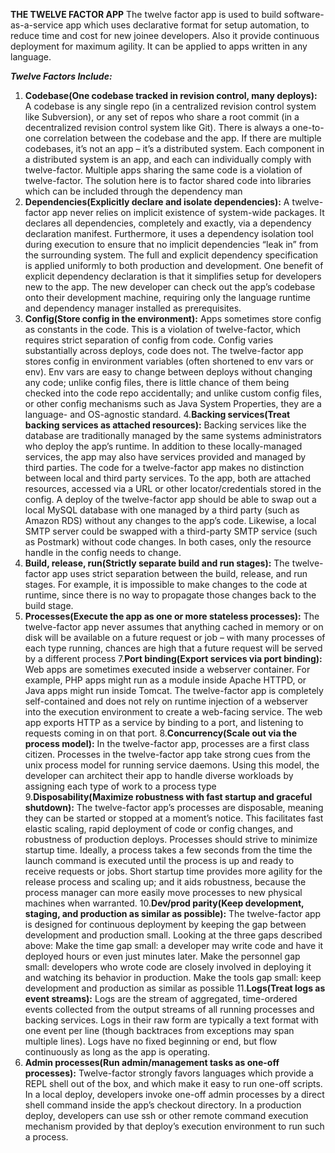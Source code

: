 **THE TWELVE FACTOR APP**
The twelve factor app is used to build software-as-a-service app which uses declarative format for setup automation, to reduce time and cost for new joinee developers. Also it provide continuous deployment for maximum agility.
It can be applied to apps written in any language.

***Twelve Factors Include:***
1. **Codebase(One codebase tracked in revision control, many deploys):**
A codebase is any single repo (in a centralized revision control system like Subversion), or any set of repos who share a root commit (in a decentralized revision control system like Git).
There is always a one-to-one correlation between the codebase and the app.
If there are multiple codebases, it’s not an app – it’s a distributed system. Each component in a distributed system is an app, and each can individually comply with twelve-factor.
Multiple apps sharing the same code is a violation of twelve-factor. The solution here is to factor shared code into libraries which can be included through the dependency man
2. **Dependencies(Explicitly declare and isolate dependencies):**
A twelve-factor app never relies on implicit existence of system-wide packages. It declares all dependencies, completely and exactly, via a dependency declaration manifest. Furthermore, it uses a dependency isolation tool during execution to ensure that no implicit dependencies “leak in” from the surrounding system. The full and explicit dependency specification is applied uniformly to both production and development.
One benefit of explicit dependency declaration is that it simplifies setup for developers new to the app. The new developer can check out the app’s codebase onto their development machine, requiring only the language runtime and dependency manager installed as prerequisites.
3. **Config(Store config in the environment):**
Apps sometimes store config as constants in the code. This is a violation of twelve-factor, which requires strict separation of config from code. Config varies substantially across deploys, code does not.
The twelve-factor app stores config in environment variables (often shortened to env vars or env). Env vars are easy to change between deploys without changing any code; unlike config files, there is little chance of them being checked into the code repo accidentally; and unlike custom config files, or other config mechanisms such as Java System Properties, they are a language- and OS-agnostic standard.
4.**Backing services(Treat backing services as attached resources):**
Backing services like the database are traditionally managed by the same systems administrators who deploy the app’s runtime. In addition to these locally-managed services, the app may also have services provided and managed by third parties.
The code for a twelve-factor app makes no distinction between local and third party services. To the app, both are attached resources, accessed via a URL or other locator/credentials stored in the config. A deploy of the twelve-factor app should be able to swap out a local MySQL database with one managed by a third party (such as Amazon RDS) without any changes to the app’s code. Likewise, a local SMTP server could be swapped with a third-party SMTP service (such as Postmark) without code changes. In both cases, only the resource handle in the config needs to change.
5. **Build, release, run(Strictly separate build and run stages):**
The twelve-factor app uses strict separation between the build, release, and run stages. For example, it is impossible to make changes to the code at runtime, since there is no way to propagate those changes back to the build stage.
6. **Processes(Execute the app as one or more stateless processes):**
The twelve-factor app never assumes that anything cached in memory or on disk will be available on a future request or job – with many processes of each type running, chances are high that a future request will be served by a different process
7.**Port binding(Export services via port binding):**
Web apps are sometimes executed inside a webserver container. For example, PHP apps might run as a module inside Apache HTTPD, or Java apps might run inside Tomcat.
The twelve-factor app is completely self-contained and does not rely on runtime injection of a webserver into the execution environment to create a web-facing service. The web app exports HTTP as a service by binding to a port, and listening to requests coming in on that port.
8.**Concurrency(Scale out via the process model):**
In the twelve-factor app, processes are a first class citizen. Processes in the twelve-factor app take strong cues from the unix process model for running service daemons. Using this model, the developer can architect their app to handle diverse workloads by assigning each type of work to a process type
9.**Disposability(Maximize robustness with fast startup and graceful shutdown):**
The twelve-factor app’s processes are disposable, meaning they can be started or stopped at a moment’s notice. This facilitates fast elastic scaling, rapid deployment of code or config changes, and robustness of production deploys.
Processes should strive to minimize startup time. Ideally, a process takes a few seconds from the time the launch command is executed until the process is up and ready to receive requests or jobs. Short startup time provides more agility for the release process and scaling up; and it aids robustness, because the process manager can more easily move processes to new physical machines when warranted.
10.**Dev/prod parity(Keep development, staging, and production as similar as possible):**
The twelve-factor app is designed for continuous deployment by keeping the gap between development and production small. Looking at the three gaps described above:
Make the time gap small: a developer may write code and have it deployed hours or even just minutes later.
Make the personnel gap small: developers who wrote code are closely involved in deploying it and watching its behavior in production.
Make the tools gap small: keep development and production as similar as possible
11.**Logs(Treat logs as event streams):**
Logs are the stream of aggregated, time-ordered events collected from the output streams of all running processes and backing services. Logs in their raw form are typically a text format with one event per line (though backtraces from exceptions may span multiple lines). Logs have no fixed beginning or end, but flow continuously as long as the app is operating.
12. **Admin processes(Run admin/management tasks as one-off processes):**
Twelve-factor strongly favors languages which provide a REPL shell out of the box, and which make it easy to run one-off scripts. In a local deploy, developers invoke one-off admin processes by a direct shell command inside the app’s checkout directory. In a production deploy, developers can use ssh or other remote command execution mechanism provided by that deploy’s execution environment to run such a process.